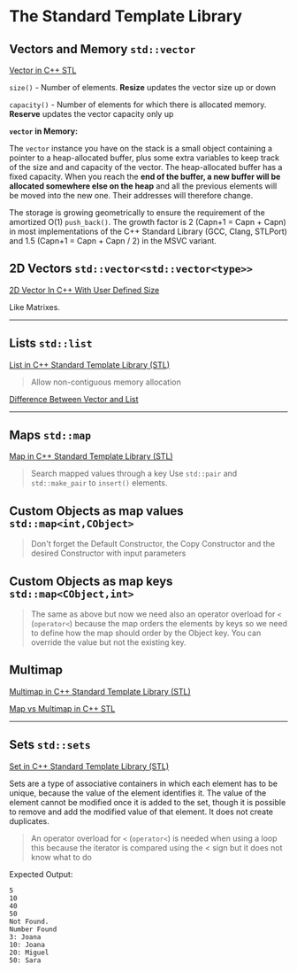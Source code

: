 # The Standard Template Library
## Vectors and Memory `std::vector`
[Vector in C++ STL](https://www.geeksforgeeks.org/vector-in-cpp-stl/)

`size()` - Number of elements. **Resize** updates the vector size up or down

`capacity()` - Number of elements for which there is allocated memory. **Reserve** updates the vector capacity only up

**`vector` in Memory:**

The `vector` instance you have on the stack is a small object containing a pointer to a heap-allocated buffer, plus some extra variables to keep track of the size and and capacity of the vector. The heap-allocated buffer has a fixed capacity. When you reach the **end of the buffer, a new buffer will be allocated somewhere else on the heap** and all the previous elements will be moved into the new one. Their addresses will therefore change.

The storage is growing geometrically to ensure the requirement of the amortized O(1) `push_back()`. The growth factor is 2 (Capn+1 = Capn + Capn) in most implementations of the C++ Standard Library (GCC, Clang, STLPort) and 1.5 (Capn+1 = Capn + Capn / 2) in the MSVC variant.

## 2D Vectors `std::vector<std::vector<type>>`
[2D Vector In C++ With User Defined Size](https://www.geeksforgeeks.org/2d-vector-in-cpp-with-user-defined-size/)

Like Matrixes.

---
## Lists `std::list`
[List in C++ Standard Template Library (STL)](https://www.geeksforgeeks.org/list-cpp-stl/)

> Allow non-contiguous memory allocation

[Difference Between Vector and List](https://www.geeksforgeeks.org/difference-between-vector-and-list/)

---
## Maps `std::map`
[Map in C++ Standard Template Library (STL)](https://www.geeksforgeeks.org/map-associative-containers-the-c-standard-template-library-stl/)
> Search mapped values through a key
> Use `std::pair` and `std::make_pair` to `insert()` elements.
## Custom Objects as map values `std::map<int,CObject>`
> Don't forget the Default Constructor, the Copy Constructor and the desired Constructor with input parameters 
## Custom Objects as map keys `std::map<CObject,int>`
> The same as above but now we need also an operator overload for `<` (`operator<`) because the map orders the elements by keys so we need to define how the map should order by the Object key.
> You can override the value but not the existing key.
## Multimap
[Multimap in C++ Standard Template Library (STL)](https://www.geeksforgeeks.org/multimap-associative-containers-the-c-standard-template-library-stl/)

[Map vs Multimap in C++ STL](https://iq.opengenus.org/map-vs-multimap-cpp-stl/)

---
## Sets `std::sets`
[Set in C++ Standard Template Library (STL)](https://www.geeksforgeeks.org/set-in-cpp-stl/)

Sets are a type of associative containers in which each element has to be unique, because the value of the element identifies it. The value of the element cannot be modified once it is added to the set, though it is possible to remove and add the modified value of that element. 
It does not create duplicates.

> An operator overload for `<` (`operator<`) is needed when using a loop this because the iterator is compared 
using the < sign but it does not know what to do

Expected Output:
```
5
10
40
50
Not Found.
Number Found
3: Joana
10: Joana
20: Miguel
50: Sara
```
